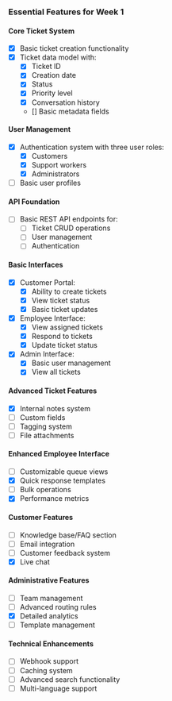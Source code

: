 ### Essential Features for Week 1

#### Core Ticket System
- [x] Basic ticket creation functionality
- [x] Ticket data model with:
  - [x] Ticket ID
  - [x] Creation date
  - [x] Status
  - [x] Priority level
  - [x] Conversation history
  - [] Basic metadata fields

#### User Management
- [x] Authentication system with three user roles:
  - [x] Customers
  - [x] Support workers
  - [x] Administrators
- [ ] Basic user profiles

#### API Foundation
- [ ] Basic REST API endpoints for:
  - [ ] Ticket CRUD operations
  - [ ] User management
  - [ ] Authentication

#### Basic Interfaces
- [x] Customer Portal:
  - [x] Ability to create tickets
  - [x] View ticket status
  - [x] Basic ticket updates
- [x] Employee Interface:
  - [x] View assigned tickets
  - [x] Respond to tickets
  - [x] Update ticket status
- [x] Admin Interface:
  - [x] Basic user management
  - [x] View all tickets

#### Advanced Ticket Features
- [x] Internal notes system
- [ ] Custom fields
- [ ] Tagging system
- [ ] File attachments

#### Enhanced Employee Interface
- [ ] Customizable queue views
- [x] Quick response templates
- [ ] Bulk operations
- [x] Performance metrics

#### Customer Features
- [ ] Knowledge base/FAQ section
- [ ] Email integration
- [ ] Customer feedback system
- [x] Live chat

#### Administrative Features
- [ ] Team management
- [ ] Advanced routing rules
- [x] Detailed analytics
- [ ] Template management

#### Technical Enhancements
- [ ] Webhook support
- [ ] Caching system
- [ ] Advanced search functionality
- [ ] Multi-language support